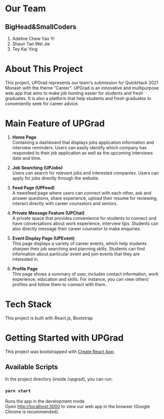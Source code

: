 # Our Team
## BigHead&SmallCoders</br>
1. Adeline Chew Yao Yi</br>
2. Shaun Tan Wei Jie</br>
3. Tey Kai Ying

# About This Project

This project, UPGrad represents our team's submission for QuickHack 2021 Monash with the theme "Career". UPGrad is an innovative and multipurpose web app that aims to make job hunting easier for students and fresh graduates. It is also a platform that help students and fresh graduates to conveniently seek for career advice.

# Main Feature of UPGrad

1. **Home Page** <br>
    Containing a dashboard that displays jobs application information and interview reminders. Users can easily identify which company has responded to their job application as well as the upcoming interviews date and time. </br>

2. **Job Searching (UPJobs)** <br>
    Users can search for relevant jobs and interested companies. Users can apply for jobs directly through the website. </br>
    
3. **Feed Page (UPFeed)**<br>
    A newsfeed page where users can connect with each other, ask and answer questions, share experience, upload their resume for reviewing, interact directly with career counselors and seniors.</br> 

4. **Private Message Feature (UPChat)**<br>
    A private space that provides convenience for students to connect and have conversations about work experience, interview tips. Students can also directly message their career counselor to make enquiries. </br>

5. **Event Display Page (UPEvent)** <br>
    This page displays a variety of career events, which help students sharpen their job searching and planning skills. Students can find information about particular event and join events that they are interested in. </br>

6. **Profile Page** <br>
    This page shows a summary of user, includes contact information, work experience, education and skills. For instance, you can view others' profiles and follow them to connect with them. </br>

# Tech Stack

This project is built with React.js, Bootstrap


# Getting Started with UPGrad

This project was bootstrapped with [Create React App](https://github.com/facebook/create-react-app).

## Available Scripts

In the project directory (inside /upgrad), you can run:

### `yarn start`

Runs the app in the development mode.\
Open [http://localhost:3000](http://localhost:3000) to view our web app in the browser (Google Chrome is recommended).
